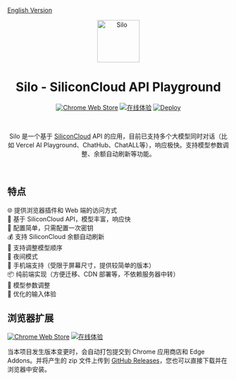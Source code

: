 [English Version](https://github.com/KwokKwok/Silo/blob/main/README_EN.md)

<p align="center"><a href="https://chat.kwok.ink" target="_blank" rel="noreferrer noopener"><img style="width: 10vw" alt="Silo" src="https://chat.kwok.ink/logo.svg"></a></p>
<h1 align="center">Silo - SiliconCloud API Playground</h1>

<p align="center"><a rel="noreferrer noopener" target="_blank" href="https://chromewebstore.google.com/detail/nakohnjaacfmjiodegibhnepfmioejln"><img alt="Chrome Web Store" src="https://img.shields.io/badge/安装 Chrome 扩展-141e24.svg?&style=for-the-badge&logo=google-chrome&logoColor=white"></a> 
<a target="_blank" rel="noreferrer noopener" href="https://chat.kwok.ink"><img alt="在线体验" src="https://img.shields.io/badge/在线体验-112418.svg?&style=for-the-badge&logo=safari&logoColor=white"></a>
<a target="_blank" rel="noreferrer noopener" href="https://vercel.com/new/clone?repository-url=https://github.com/KwokKwok/SiloChat.git&project-name=silo-chat&repository-name=SiloChat"><img alt="Deploy" src="https://img.shields.io/badge/部署到 Vercel-000000?style=for-the-badge&logo=vercel&logoColor=white"></a></p>

<br/>
<p align="center">Silo 是一个基于  <a target="_blank" href="https://siliconflow.cn/zh-cn/siliconcloud" target="_blank">SiliconCloud</a>  API 的应用，目前已支持多个大模型同时对话（比如 Vercel AI Playground、ChatHub、ChatALL等），响应极快。支持模型参数调整、余额自动刷新等功能。</p>
<br/>

## 特点

🌐 提供浏览器插件和 Web 端的访问方式<br>
🚀 基于 SiliconCloud API，模型丰富，响应快<br>
🔑 配置简单，只需配置一次密钥<br>
💰 支持 SiliconCloud 余额自动刷新<br>
🔄 支持调整模型顺序<br>
🌙 夜间模式<br>
📱 手机端支持（受限于屏幕尺寸，提供较简单的版本）<br>
📦 纯前端实现（方便迁移、CDN 部署等，不依赖服务器中转）<br>
🔧 模型参数调整<br>
💬 优化的输入体验<br>

<!-- ![dark](./docs/dark.png)
![light](./docs/light.png)
<img src="./docs/mobile.jpg" alt="mobile" width="250"> -->

## 浏览器扩展

<a target="_blank" rel="noreferrer noopener" href="https://chromewebstore.google.com/detail/nakohnjaacfmjiodegibhnepfmioejln"><img alt="Chrome Web Store" src="https://img.shields.io/badge/安装 Chrome 扩展-141e24.svg?&style=for-the-badge&logo=google-chrome&logoColor=white"></a>
<a target="_blank" rel="noreferrer noopener" href="https://github.com/KwokKwok/SiloChat/releases"><img alt="在线体验" src="https://img.shields.io/badge/RELEASES-181717.svg?&style=for-the-badge&logo=github&logoColor=white"></a>

当本项目发生版本变更时，会自动打包提交到 Chrome 应用商店和 Edge Addons。并将产生的 zip 文件上传到 [GitHub Releases](https://github.com/KwokKwok/SiloChat/releases)，您也可以直接下载并在浏览器中安装。
